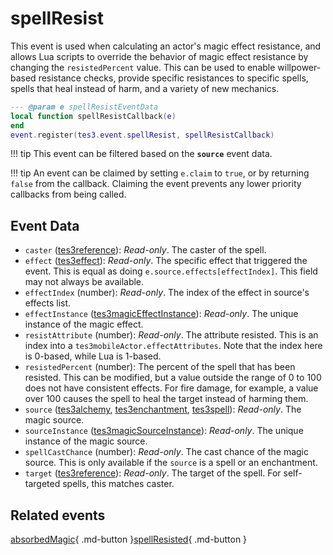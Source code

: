# spellResist
<div class="search_terms" style="display: none">spellresist</div>

<!---
	This file is autogenerated. Do not edit this file manually. Your changes will be ignored.
	More information: https://github.com/MWSE/MWSE/tree/master/docs
-->

This event is used when calculating an actor's magic effect resistance, and allows Lua scripts to override the behavior of magic effect resistance by changing the `resistedPercent` value. This can be used to enable willpower-based resistance checks, provide specific resistances to specific spells, spells that heal instead of harm, and a variety of new mechanics.

```lua
--- @param e spellResistEventData
local function spellResistCallback(e)
end
event.register(tes3.event.spellResist, spellResistCallback)
```

!!! tip
	This event can be filtered based on the **`source`** event data.

!!! tip
	An event can be claimed by setting `e.claim` to `true`, or by returning `false` from the callback. Claiming the event prevents any lower priority callbacks from being called.

## Event Data

* `caster` ([tes3reference](../../types/tes3reference)): *Read-only*. The caster of the spell.
* `effect` ([tes3effect](../../types/tes3effect)): *Read-only*. The specific effect that triggered the event. This is equal as doing `e.source.effects[effectIndex]`. This field may not always be available.
* `effectIndex` (number): *Read-only*. The index of the effect in source's effects list.
* `effectInstance` ([tes3magicEffectInstance](../../types/tes3magicEffectInstance)): *Read-only*. The unique instance of the magic effect.
* `resistAttribute` (number): *Read-only*. The attribute resisted. This is an index into a `tes3mobileActor.effectAttributes`. Note that the index here is 0-based, while Lua is 1-based.
* `resistedPercent` (number): The percent of the spell that has been resisted. This can be modified, but a value outside the range of 0 to 100 does not have consistent effects. For fire damage, for example, a value over 100 causes the spell to heal the target instead of harming them.
* `source` ([tes3alchemy](../../types/tes3alchemy), [tes3enchantment](../../types/tes3enchantment), [tes3spell](../../types/tes3spell)): *Read-only*. The magic source.
* `sourceInstance` ([tes3magicSourceInstance](../../types/tes3magicSourceInstance)): *Read-only*. The unique instance of the magic source.
* `spellCastChance` (number): *Read-only*. The cast chance of the magic source. This is only available if the `source` is a spell or an enchantment.
* `target` ([tes3reference](../../types/tes3reference)): *Read-only*. The target of the spell. For self-targeted spells, this matches caster.


## Related events

[absorbedMagic](../absorbedMagic/){ .md-button }[spellResisted](../spellResisted/){ .md-button }

